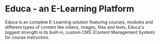 # Educa - an E-Learning Platform
Educa is an complete E-Learning solution featuring courses, modules and different types of content like videos, images, files and texts.
Educa's biggest strength is its built-in, custom CMS (Content Management System) for course instructors.
